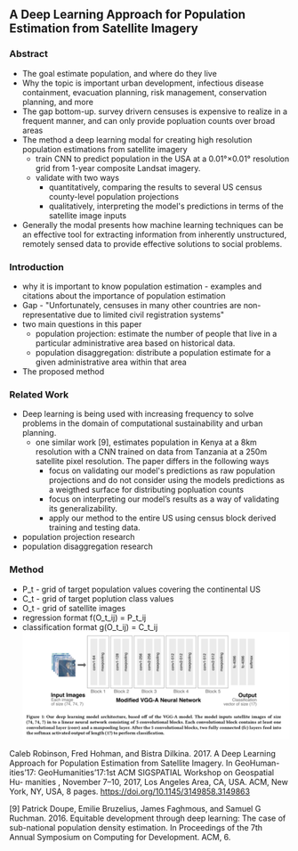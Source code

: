 ## A Deep Learning Approach for Population Estimation from Satellite Imagery
### Abstract
* The goal
  estimate population, and where do they live 
* Why the topic is important
  urban development, infectious disease containment, evacuation planning, risk management, conservation planning, and more
* The gap
  bottom-up. survey drivern censuses is expensive to realize in a frequent manner, and can only provide popluation counts over broad areas
* The method
  a deep learning modal for creating high resolution population estimations from satellite imagery 
  * train CNN to predict population in the USA at a 0.01°×0.01° resolution grid from 1-year composite Landsat imagery. 
  * validate with two ways
    * quantitatively, comparing the results to several US census county-level population projections
    * qualitatively, interpreting the model's predictions in terms of the satellite image inputs
* Generally
  the modal presents how machine learning techniques can be an effective tool for extracting information from inherently unstructured, remotely sensed data to provide effective solutions to social problems.

### Introduction
* why it is important to know population estimation - examples and citations about the importance of population estimation
* Gap - "Unfortunately, censuses in many other countries are non-representative due to limited civil registration systems"
* two main questions in this paper 
  * population projection: estimate the number of people that live in a particular administrative area based on historical data. 
  * population disaggregation: distribute a population estimate for a given administrative area within that area
* The proposed method

### Related Work
* Deep learning is being used with increasing frequency to solve problems in the domain of computational sustainability and urban planning. 
  * one similar work [9], estimates population in Kenya at a 8km resolution with a CNN trained on data from Tanzania at a 250m satellite pixel resolution. The paper differs in the following ways
    * focus on validating our model's predictions as raw population projections and do not consider using the models predictions as a weigthed surface for distributing popluation counts
    * focus on interpreting our model’s results as a way of validating its generalizability. 
    * apply our method to the entire US using census block derived training and testing data.
* population projection research 
* population disaggregation research

### Method
* P_t - grid of target population values covering the continental US
* C_t - grid of target poplution class values
* O_t - grid of satellite images
* regression format f(O_t_ij) = P_t_ij
* classification format g(O_t_ij) = C_t_ij
![Alt Text](https://github.com/qixuanHou/dataScienceBlogNote/blob/master/img/satellite.png)






Caleb Robinson, Fred Hohman, and Bistra Dilkina. 2017. A Deep Learning Approach for Population Estimation from Satellite Imagery. In GeoHuman- ities’17: GeoHumanities’17:1st ACM SIGSPATIAL Workshop on Geospatial Hu- manities , November 7–10, 2017, Los Angeles Area, CA, USA. ACM, New York, NY, USA, 8 pages. https://doi.org/10.1145/3149858.3149863

[9] Patrick Doupe, Emilie Bruzelius, James Faghmous, and Samuel G Ruchman. 2016. Equitable development through deep learning: The case of sub-national population density estimation. In Proceedings of the 7th Annual Symposium on Computing for Development. ACM, 6.

